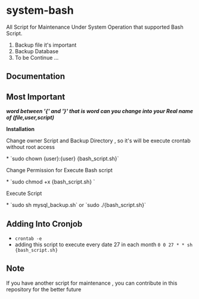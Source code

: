 system-bash
===========

All Script for Maintenance Under System Operation that supported Bash Script.
<ol>
<li> Backup file it's important </li>
<li> Backup Database </li>
<li> To be Continue ... </li>
</ol>

Documentation
-----------------------

<h2>Most Important</h2>

<p> <b><i>word between '{' and '}' that is word can you change into your Real name of (file,user,script)</i></b> </p>

<strong> Installation </strong>

<p> Change owner Script and Backup Directory , so it's will be execute crontab without root access </p>
* `sudo chown {user}:{user} {bash_script.sh}`
<p> Change Permission for Execute Bash script </p>
* `sudo chmod +x {bash_script.sh} `<br/>
<p> Execute Script </p>
* `sudo sh mysql_backup.sh` or `sudo ./{bash_script.sh}`


Adding Into Cronjob
-------------------
* `crontab -e`
* adding this script to execute every date 27 in each month `0 0 27 * * sh {bash_script.sh} `


Note
-------

<p> If you have another script for maintenance , you can contribute in this repository for the better future </p>
